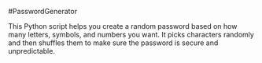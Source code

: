 #PasswordGenerator

This Python script helps you create a random password based on how many letters, symbols, and numbers you want. 
It picks characters randomly and then shuffles them to make sure the password is secure and unpredictable.







